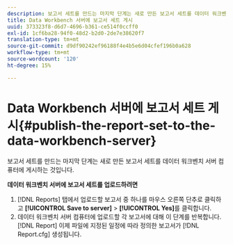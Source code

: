 ```yaml
---
description: 보고서 세트를 만드는 마지막 단계는 새로 만든 보고서 세트를 데이터 워크벤치 서버 컴퓨터에 게시하는 것입니다.
title: Data Workbench 서버에 보고서 세트 게시
uuid: 373323f8-d6d7-4696-b361-ce514f0ccff0
exl-id: 1cf6ba28-94f0-48d2-b2d0-2de7e38620f7
translation-type: tm+mt
source-git-commit: d9df90242ef96188f4e4b5e6d04cfef196b0a628
workflow-type: tm+mt
source-wordcount: '120'
ht-degree: 15%

---
```


# Data Workbench 서버에 보고서 세트 게시{#publish-the-report-set-to-the-data-workbench-server}

보고서 세트를 만드는 마지막 단계는 새로 만든 보고서 세트를 데이터 워크벤치 서버 컴퓨터에 게시하는 것입니다.

**데이터 워크벤치 서버에 보고서 세트를 업로드하려면**

1. [!DNL Reports] 탭에서 업로드할 보고서 중 하나를 마우스 오른쪽 단추로 클릭하고 **[!UICONTROL Save to server]** > **[!UICONTROL Yes]**&#x200B;를 클릭합니다.
1. 데이터 워크벤치 서버 컴퓨터에 업로드할 각 보고서에 대해 이 단계를 반복합니다.
   [!DNL Report] 이제 파일에 지정된 일정에 따라 정의한 보고서가  [!DNL Report.cfg] 생성됩니다.

